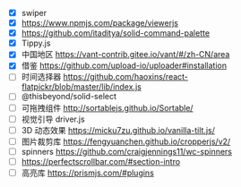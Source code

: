 -   [x] swiper
-   [x] https://www.npmjs.com/package/viewerjs
-   [x] https://github.com/itaditya/solid-command-palette
-   [x] Tippy.js
-   [x] 中国地区 https://vant-contrib.gitee.io/vant/#/zh-CN/area
-   [x] 借鉴 https://github.com/upload-io/uploader#installation
-   [ ] 时间选择器 https://github.com/haoxins/react-flatpickr/blob/master/lib/index.js
-   [ ] @thisbeyond/solid-select
-   [ ] 可拖拽组件 http://sortablejs.github.io/Sortable/
-   [ ] 视觉引导 driver.js
-   [ ] 3D 动态效果 https://micku7zu.github.io/vanilla-tilt.js/
-   [ ] 图片裁剪库 https://fengyuanchen.github.io/cropperjs/v2/
-   [ ] spinners https://github.com/craigjennings11/wc-spinners
-   [ ] https://perfectscrollbar.com/#section-intro
-   [ ] 高亮库 https://prismjs.com/#plugins
